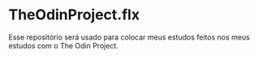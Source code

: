 # TheOdinProject.flx

Esse repositório será usado para colocar meus estudos feitos nos meus estudos com o The Odin Project.
